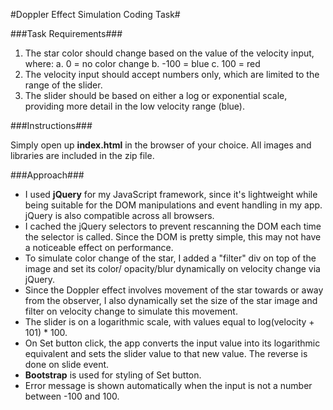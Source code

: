 #Doppler Effect Simulation Coding Task#



###Task Requirements###

1. The star color should change based on the value of the velocity input, where:
    a. 0 = no color change
    b. -100 = blue
    c. 100 = red
2. The velocity input should accept numbers only, which are limited to the range of the slider.
3. The slider should be based on either a log or exponential scale, providing more detail in the low velocity range (blue).

###Instructions###

Simply open up **index.html** in the browser of your choice. All images and libraries are included in the zip file.

###Approach###

* I used **jQuery** for my JavaScript framework, since it's  lightweight while being suitable for the DOM manipulations and event handling in my app. jQuery is also compatible across all browsers.
* I cached the jQuery selectors to prevent rescanning the DOM each time the selector is called. Since the DOM is pretty simple, this may not have a noticeable effect on performance.
* To simulate color change of the star, I added a "filter" div on top of the image and set its color/ opacity/blur dynamically on velocity change via jQuery.
* Since the Doppler effect involves movement of the star towards or away from the observer, I also dynamically set the size of the star image and filter on velocity change to simulate this movement.
* The slider is on a logarithmic scale, with values equal to log(velocity + 101) * 100.
* On Set button click, the app converts the input value into its logarithmic equivalent and sets the slider value to that new value. The reverse is done on slide event.
* **Bootstrap** is used for styling of Set button.
* Error message is shown automatically when the input is not a number between -100 and 100.